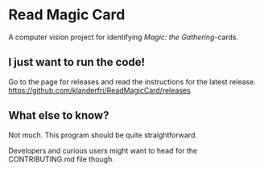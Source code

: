 # Read Magic Card
A computer vision project for identifying *Magic: the Gathering*-cards.

## I just want to run the code!
Go to the page for releases and read the instructions for the latest release.
https://github.com/klanderfri/ReadMagicCard/releases

## What else to know?
Not much. This program should be quite straightforward.

Developers and curious users might want to head for the CONTRIBUTING.md file though.
